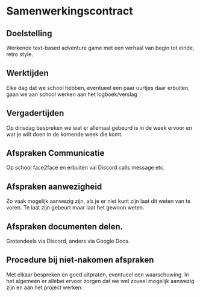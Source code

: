 # Samenwerkingscontract

## Doelstelling

Werkende text-based adventure game met een verhaal van begin tot einde, retro style.

## Werktijden

Elke dag dat we school hebben, eventueel een paar uurtjes daar erbuiten, gaan we aan school werken aan het logboek/verslag

## Vergadertijden

Op dinsdag bespreken we wat er allemaal gebeurd is in de week ervoor en wat je wilt doen in de komende week die komt.

## Afspraken Communicatie

Op school face2face en erbuiten vai Discord calls message etc.

## Afspraken aanwezigheid

Zo vaak mogelijk aanwezig zijn, als je er niet kunt zijn laat dit weten van te voren. Te laat zijn gebeurt maar laat het gewoon weten.

## Afspraken documenten delen.

Grotendeels via Discord, anders via Google Docs.

## Procedure bij niet-nakomen afspraken

Met elkaar bespreken en goed uitpraten, eventueel een waarschuwing. In het algemeen er allebei ervoor zorgen dat we wel zoveel mogelijk aanwezig zijn en aan het project werken.
